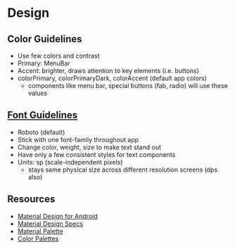 # Design

## Color Guidelines

- Use few colors and contrast
- Primary: MenuBar
- Accent: brighter, draws attention to key elements (i.e. buttons)
- colorPrimary, colorPrimaryDark, colorAccent (default app colors)
  - components like menu bar, special buttons (fab, radio) will use these values

## [Font Guidelines](https://material.io/design/typography/the-type-system.html#type-scale)

- Roboto (default)
- Stick with one font-family throughout app
- Change color, weight, size to make text stand out
- Have only a few consistent styles for text components
- Units: sp (scale-independent pixels)
  - stays same physical size across different resolution screens (dps also)

## Resources

- [Material Design for Android](https://developer.android.com/guide/topics/ui/look-and-feel)
- [Material Design Specs](https://material.io/design/introduction)
- [Material Palette](https://www.materialpalette.com/)
- [Color Palettes](https://material.io/design/color/the-color-system.html#color-usage-and-palettes)


